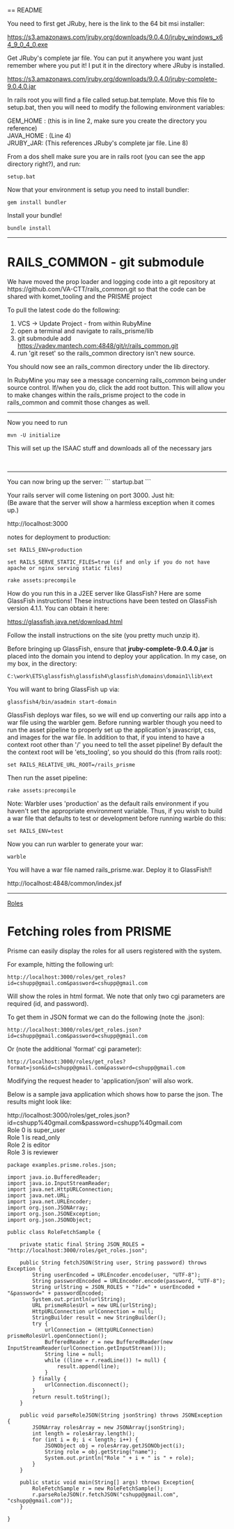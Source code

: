 == README

You need to first get JRuby, here is the link to the 64 bit msi installer:

https://s3.amazonaws.com/jruby.org/downloads/9.0.4.0/jruby_windows_x64_9_0_4_0.exe

Get JRuby's complete jar file.  You can put it anywhere you want just remember where you put it!
I put it in the directory where JRuby is installed.

https://s3.amazonaws.com/jruby.org/downloads/9.0.4.0/jruby-complete-9.0.4.0.jar

In rails root you will find a file called setup.bat.template.
Move this file to setup.bat, then you will need to modify the following environment variables:

GEM_HOME : (this is in line 2, make sure you create the directory you reference)<br>
JAVA_HOME : (Line 4)<br>
JRUBY_JAR: (This references JRuby's complete jar file.  Line 8)<br>

From a dos shell make sure you are in rails root (you can see the app directory right?), and run:
```
setup.bat
```

Now that your environment is setup you need to install bundler:
```
gem install bundler
```

Install your bundle!
```
bundle install
```

<hr>
<h1>RAILS_COMMON - git submodule</h1>
We have moved the prop loader and logging code into a git repository at https://github.com/VA-CTT/rails_common.git so that the code can be shared with komet_tooling and the PRISME project

To pull the latest code do the following:
1) VCS -> Update Project - from within RubyMine
2) open a terminal and navigate to rails_prisme/lib
3) git submodule add https://vadev.mantech.com:4848/git/r/rails_common.git
4) run 'git reset' so the rails_common directory isn't new source.

You should now see an rails_common directory under the lib directory.

In RubyMine you may see a message concerning rails_common being under source control. If/when you do, click the add root button. This will allow you to make changes within the rails_prisme project to the code in rails_common and commit those changes as well.
<br>
<hr>

Now you need to run
```
mvn -U initialize
```
This will set up the ISAAC stuff and downloads all of the necessary jars

<br>
<hr>
You can now bring up the server:
```
startup.bat
```

Your rails server will come listening on port 3000.  Just hit:<BR>
(Be aware that the server will show a harmless exception when it comes up.)

http://localhost:3000

notes for deployment to production:

```
set RAILS_ENV=production
```

```
set RAILS_SERVE_STATIC_FILES=true (if and only if you do not have apache or nginx serving static files)
```

```
rake assets:precompile
```


How do you run this in a J2EE server like GlassFish?  Here are some GlassFish instructions!  These instructions have been tested on GlassFish version 4.1.1.  You can obtain it here:

https://glassfish.java.net/download.html

Follow the install instructions on the site (you pretty much unzip it).

Before bringing up GlassFish, ensure that <b>jruby-complete-9.0.4.0.jar</b> is placed into the domain you intend to deploy your application.  In my case, on my box, in the directory:
```
C:\work\ETS\glassfish\glassfish4\glassfish\domains\domain1\lib\ext
```

You will want to bring GlassFish up via:
```
glassfish4/bin/asadmin start-domain
```

GlassFish deploys war files, so we will end up converting our rails app into a war file using the warbler gem.  Before running warbler though you need to run the asset pipeline to properly set up the application's javascript, css, and images for the war file.  In addition to that, if you intend to have a context root other than '/' you need to tell the asset pipeline!  By default the  the context root will be 'ets_tooling', so you should do this (from rails root):

```
set RAILS_RELATIVE_URL_ROOT=/rails_prisme
```

Then run the asset pipeline:
```
rake assets:precompile
```

Note:  Warbler uses 'production' as the default rails environment if you haven't set the appropriate environment variable.  Thus, if you wish to build a war file that defaults to test or development before running warble do this:
```
set RAILS_ENV=test
```


Now you can run warbler to generate your war:

```
warble
```


You will have a war file named rails_prisme.war.  Deploy it to GlassFish!!

http://localhost:4848/common/index.jsf

<hr>
<a href="#roles">Roles</a>
<h1>Fetching roles from PRISME</h1>

Prisme can easily display the roles for all users registered with the system.

For example,  hitting the following url:
```
http://localhost:3000/roles/get_roles?id=cshupp@gmail.com&password=cshupp@gmail.com
```

Will show the roles in html format.  We note that only two cgi parameters are required (id, and password).

To get them in JSON format we can do the following (note the .json):
```
http://localhost:3000/roles/get_roles.json?id=cshupp@gmail.com&password=cshupp@gmail.com
```

Or (note the additional 'format' cgi parameter):
```
http://localhost:3000/roles/get_roles?format=json&id=cshupp@gmail.com&password=cshupp@gmail.com
```

Modifying the request header to 'application/json' will also work.

Below is a sample java application which shows how to parse the json.  The results might look like:

http://localhost:3000/roles/get_roles.json?id=cshupp%40gmail.com&password=cshupp%40gmail.com<br>
Role 0 is super_user<br>
Role 1 is read_only<br>
Role 2 is editor<br>
Role 3 is reviewer<br>

```
package examples.prisme.roles.json;

import java.io.BufferedReader;
import java.io.InputStreamReader;
import java.net.HttpURLConnection;
import java.net.URL;
import java.net.URLEncoder;
import org.json.JSONArray;
import org.json.JSONException;
import org.json.JSONObject;

public class RoleFetchSample {
	
	private static final String JSON_ROLES = "http://localhost:3000/roles/get_roles.json";
	
	public String fetchJSON(String user, String password) throws Exception {
		String userEncoded = URLEncoder.encode(user, "UTF-8");
		String passwordEncoded = URLEncoder.encode(password, "UTF-8");
		String urlString = JSON_ROLES + "?id=" + userEncoded + "&password=" + passwordEncoded;
		System.out.println(urlString);
		URL prismeRolesUrl = new URL(urlString);
		HttpURLConnection urlConnection = null;
		StringBuilder result = new StringBuilder();
		try {
			urlConnection = (HttpURLConnection) prismeRolesUrl.openConnection();
			BufferedReader r = new BufferedReader(new InputStreamReader(urlConnection.getInputStream()));
			String line = null;
			while ((line = r.readLine()) != null) {
				result.append(line);
			}
		} finally {
			urlConnection.disconnect();
		}
		return result.toString();
	}
	
	public void parseRoleJSON(String jsonString) throws JSONException {
        JSONArray rolesArray = new JSONArray(jsonString);
        int length = rolesArray.length();
        for (int i = 0; i < length; i++) {
        	JSONObject obj = rolesArray.getJSONObject(i);
        	String role = obj.getString("name");
        	System.out.println("Role " + i + " is " + role);
        }
	}
	
	public static void main(String[] args) throws Exception{
		RoleFetchSample r = new RoleFetchSample();
		r.parseRoleJSON(r.fetchJSON("cshupp@gmail.com", "cshupp@gmail.com"));
	}

}

```